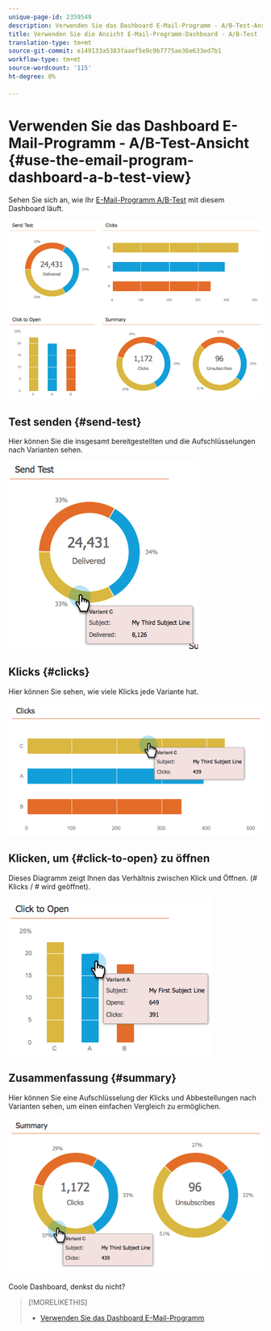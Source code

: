 ```yaml
---
unique-page-id: 2359549
description: Verwenden Sie das Dashboard E-Mail-Programm - A/B-Test-Ansicht - Marketing-Dokumente - Produktdokumentation
title: Verwenden Sie die Ansicht E-Mail-Programm-Dashboard - A/B-Test
translation-type: tm+mt
source-git-commit: e149133a5383faaef5e9c9b7775ae36e633ed7b1
workflow-type: tm+mt
source-wordcount: '115'
ht-degree: 0%

---
```



# Verwenden Sie das Dashboard E-Mail-Programm - A/B-Test-Ansicht {#use-the-email-program-dashboard-a-b-test-view}

Sehen Sie sich an, wie Ihr [E-Mail-Programm A/B-Test](http://docs.marketo.com/pages/viewpage.action?pageid=2359480) mit diesem Dashboard läuft.

![](assets/image2014-9-12-16-3a14-3a28.png)

## Test senden {#send-test}

Hier können Sie die insgesamt bereitgestellten und die Aufschlüsselungen nach Varianten sehen.

![](assets/image2014-9-12-16-3a16-3a2.png)

## Klicks {#clicks}

Hier können Sie sehen, wie viele Klicks jede Variante hat.

![](assets/image2014-9-12-16-3a16-3a20.png)

## Klicken, um {#click-to-open} zu öffnen

Dieses Diagramm zeigt Ihnen das Verhältnis zwischen Klick und Öffnen. (# Klicks / # wird geöffnet).

![](assets/image2014-9-12-16-3a16-3a36.png)

## Zusammenfassung {#summary}

Hier können Sie eine Aufschlüsselung der Klicks und Abbestellungen nach Varianten sehen, um einen einfachen Vergleich zu ermöglichen.

![](assets/image2014-9-12-16-3a16-3a45.png)

Coole Dashboard, denkst du nicht?

>[!MORELIKETHIS]
>
>* [Verwenden Sie das Dashboard E-Mail-Programm](../../../../../product-docs/email-marketing/email-programs/email-program-data/use-the-email-program-dashboard.md)

>



